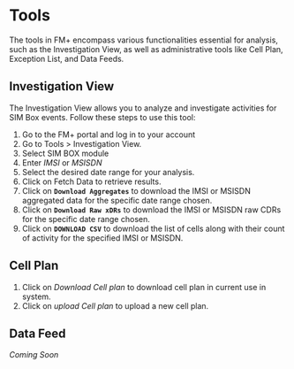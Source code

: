 # Tools
The tools in FM+ encompass various functionalities essential for analysis, such as the Investigation View, as well as administrative tools like Cell Plan, Exception List, and Data Feeds.

## Investigation View

The Investigation View allows you to analyze and investigate activities for SIM Box events. Follow these steps to use this tool:

1. Go to the FM+ portal and log in to your account
2. Go to Tools > Investigation View.
3. Select SIM BOX module
4. Enter *IMSI* or *MSISDN*
5. Select the desired date range for your analysis.
6. Click on Fetch Data to retrieve results.
7. Click on **`Download Aggregates`** to download the IMSI or MSISDN aggregated data for the specific date range chosen.
8. Click on **`Download Raw xDRs`** to download the IMSI or MSISDN raw CDRs for the specific date range chosen.
9. Click on **`DOWNLOAD CSV`** to download the list of cells along with their count of activity for the specified IMSI or MSISDN.


## Cell Plan

1. Click on *Download Cell plan* to download cell plan in current use in system.
2. Click on *upload Cell plan* to upload a new cell plan.

## Data Feed

*Coming Soon*
